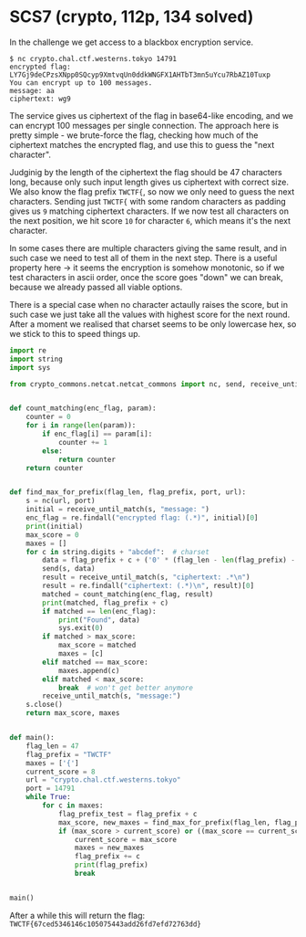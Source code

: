 # SCS7 (crypto, 112p, 134 solved)

In the challenge we get access to a blackbox encryption service.

```
$ nc crypto.chal.ctf.westerns.tokyo 14791
encrypted flag: LY7Gj9deCPzsXNpp0SQcyp9XmtvqUn0ddkWNGFX1AHTbT3mn5uYcu7RbAZ10Tuxp
You can encrypt up to 100 messages.
message: aa
ciphertext: wg9
```

The service gives us ciphertext of the flag in base64-like encoding, and we can encrypt 100 messages per single connection.
The approach here is pretty simple - we brute-force the flag, checking how much of the ciphertext matches the encrypted flag, and use this to guess the "next character".

Judginig by the length of the ciphertext the flag should be 47 characters long, because only such input length gives us ciphertext with correct size.
We also know the flag prefix `TWCTF{`, so now we only need to guess the next characters.
Sending just `TWCTF{` with some random characters as padding gives us `9` matching ciphertext characters.
If we now test all characters on the next position, we hit score `10` for character `6`, which means it's the next character.

In some cases there are multiple characters giving the same result, and in such case we need to test all of them in the next step.
There is a useful property here -> it seems the encryption is somehow monotonic, so if we test characters in ascii order, once the score goes "down" we can break, because we already passed all viable options.

There is a special case when no character actaully raises the score, but in such case we just take all the values with highest score for the next round.
After a moment we realised that charset seems to be only lowercase hex, so we stick to this to speed things up.

```python
import re
import string
import sys

from crypto_commons.netcat.netcat_commons import nc, send, receive_until_match


def count_matching(enc_flag, param):
    counter = 0
    for i in range(len(param)):
        if enc_flag[i] == param[i]:
            counter += 1
        else:
            return counter
    return counter


def find_max_for_prefix(flag_len, flag_prefix, port, url):
    s = nc(url, port)
    initial = receive_until_match(s, "message: ")
    enc_flag = re.findall("encrypted flag: (.*)", initial)[0]
    print(initial)
    max_score = 0
    maxes = []
    for c in string.digits + "abcdef":  # charset
        data = flag_prefix + c + ('0' * (flag_len - len(flag_prefix) - 2)) + '}'
        send(s, data)
        result = receive_until_match(s, "ciphertext: .*\n")
        result = re.findall("ciphertext: (.*)\n", result)[0]
        matched = count_matching(enc_flag, result)
        print(matched, flag_prefix + c)
        if matched == len(enc_flag):
            print("Found", data)
            sys.exit(0)
        if matched > max_score:
            max_score = matched
            maxes = [c]
        elif matched == max_score:
            maxes.append(c)
        elif matched < max_score:
            break  # won't get better anymore
        receive_until_match(s, "message:")
    s.close()
    return max_score, maxes


def main():
    flag_len = 47
    flag_prefix = "TWCTF"
    maxes = ['{']
    current_score = 8
    url = "crypto.chal.ctf.westerns.tokyo"
    port = 14791
    while True:
        for c in maxes:
            flag_prefix_test = flag_prefix + c
            max_score, new_maxes = find_max_for_prefix(flag_len, flag_prefix_test, port, url)
            if (max_score > current_score) or ((max_score == current_score) and len(new_maxes) < 16):
                current_score = max_score
                maxes = new_maxes
                flag_prefix += c
                print(flag_prefix)
                break


main()
```

After a while this will return the flag: `TWCTF{67ced5346146c105075443add26fd7efd72763dd}`
